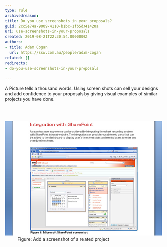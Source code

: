 ```yaml
---
type: rule
archivedreason: 
title: Do you use screenshots in your proposals?
guid: 2cc5e74a-9009-4110-b1bc-1fb5d341420a
uri: use-screenshots-in-your-proposals
created: 2019-08-21T22:30:54.0000000Z
authors:
- title: Adam Cogan
  url: https://ssw.com.au/people/adam-cogan
related: []
redirects:
- do-you-use-screenshots-in-your-proposals

---
```



<p class="ssw15-rteElement-P">A Picture tells a thousand words. Using screen shots can sell your designs and add confidence to your proposals by giving visual examples of similar projects you have done.​<br></p>
<br><excerpt class='endintro'></excerpt><br>
<dl class="image"><dt><img src="Proposals_Screeshot.jpg" alt="Proposals_Screeshot.jpg" />​​</dt><dd>Figure: Add a screenshot of a related project​<br></dd></dl>


